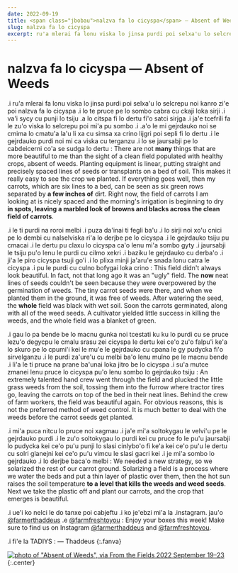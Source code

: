 ```yaml
---
date: 2022-09-19
title: <span class="jbobau">nalzva fa lo cicyspa</span> — Absent of Weeds
slug: nalzva fa lo cicyspa
excerpt: ru'a mlerai fa lonu viska lo jinsa purdi poi selxa'u lo selcrepu zi'e poi nalzva fa lo cicyspa
---
```


# <span class="jbobau">nalzva fa lo cicyspa</span> — Absent of Weeds

.i ru'a mlerai fa lonu viska lo jinsa purdi poi selxa'u lo selcrepu noi kanro zi'e poi nalzva fa lo cicyspa .i lo te pruce pe lo sombo cabra cu ckaji loka sirji .i va'i sycy cu punji lo tsiju .a lo citspa fi lo dertu fi'o satci sirjga .i ja'e tcefrili fa le zu'o viska lo selcrepu poi mi'a pu sombo .i .a'o le mi gejrdauko noi se cmima lo cmatu'a la'u li xa cu simsa xa crino lijgri poi sepli fi lo dertu .i le gejrdauko purdi noi mi ca viska cu terganzu .i lo se jaursabji pe lo cabdeicerni co'a se sudga lo dertu
: There are not **many** things that are more beautiful to me than the sight of a clean field populated with healthy crops, absent of weeds. Planting equipment is linear, putting straight and precisely spaced lines of seeds or transplants on a bed of soil. This makes it really easy to see the crop we planted. If everything goes well, then my carrots, which are six lines to a bed, can be seen as six green rows separated by **a few inches of** dirt. Right now, the field of carrots I am looking at is nicely spaced and the morning's irrigation is beginning to dry **in spots, leaving a marbled look of browns and blacks across the clean field of carrots**.

.i le ti purdi na roroi melbi .i puza da'inai ti fegli ba'u .i lo sirji noi xo'u cnici pe lo dembi cu nalselviska ri'a lo derjbe pe lo cicyspa .i le gejrdauko tsiju pu cmacai .i le dertu pu claxu lo cicyspa ca'o lenu mi'a sombo gyty .i jaursabji le tsiju pu'o lenu le purdi cu cilmo xekri .i baziku le gejrdauko cu derba'o .i ji'a le piro cicyspa tsuji go'i .i lo plixa minji ja'aru'e snada lonu catra le cicyspa .i pu le purdi cu culno bofygai loka crino
: This field didn't always look beautiful. In fact, not that long ago it was an "ugly" field. The **now** neat lines of seeds couldn't be seen because they were overpowered by the germination of weeds. The tiny carrot seeds were there, and when we planted them in the ground, it was free of weeds. After watering the seed, the **whole** field was black with wet soil. Soon the carrots germinated, along with all of the weed seeds. A cultivator yielded little success in killing the weeds, and the whole field was a blanket of green.

.i gau lo pa bende be lo macnu gunka noi tcestati ku ku lo purdi cu se pruce lezu'o degycpu le cmalu srasu zei cicyspa le dertu kei ce'o zu'o falpu'i ke'a lo skuro pe lo cpumi'i kei le mu'e le gejrdauko cu cpana le gy pudycka fi'o sirvelganzu .i le purdi za'ure'u cu melbi ba'o lenu mulno pe le macnu bende .i li'a le ti pruce na prane ba'unai loka jitro be lo cicyspa .i su'a mutce zmanei lenu pruce lo cicyspa pu'o lenu sombo lo gejrdauko tsiju
: An extremely talented hand crew went through the field and plucked the little grass weeds from the soil, tossing them into the furrow where tractor tires go, leaving the carrots on top of the bed in their neat lines. Behind the crew of farm workers, the field was beautiful again. For obvious reasons, this is not the preferred method of weed control. It is much better to deal with the weeds before the carrot seeds get planted.

.i mi'a puca nitcu lo pruce noi xagmau .i ja'e mi'a soltokygau le velvi'u pe le gejrdauko purdi .i le zu'o soltokygau lo purdi kei cu pruce fo le pu'u jaursabji lo pudycka kei ce'o pu'u punji lo slasi cinlybo'o fi ke'a kei ce'o pu'u le dertu cu solri glanejni kei ce'o pu'u vimcu le slasi gacri kei .i je mi'a sombo lo gejrdauko .i lo derjbe baca'o melbi
: We needed a new strategy, so we solarized the rest of our carrot ground. Solarizing a field is a process where we water the beds and put a thin layer of plastic over them, then the hot sun raises the soil temperature **to a level that kills the weeds and weed seeds**. Next we take the plastic off and plant our carrots, and the crop that emerges is beautiful.

.i ue'i ko nelci le do tanxe poi cabjeftu .i ko je'ebzi mi'a la .instagram. jau'o [@farmerthaddeus] .e [@farmfreshtoyou]
: Enjoy your boxes this week! Make sure to find us on Instagram [@farmerthaddeus] and [@farmfreshtoyou].

.i fi'e la TADIYS
: — Thaddeus
{:.fanva}

[![photo of "Absent of Weeds", via _From the Fields_ 2022 September 19–23](https://i.imgur.com/vQL2Ffjl.jpg)](https://i.imgur.com/vQL2Ffj.jpg)
{:.center}

[@farmerthaddeus]: https://instagram.com/farmerthaddeus
[@farmfreshtoyou]: https://instagram.com/farmfreshtoyou
